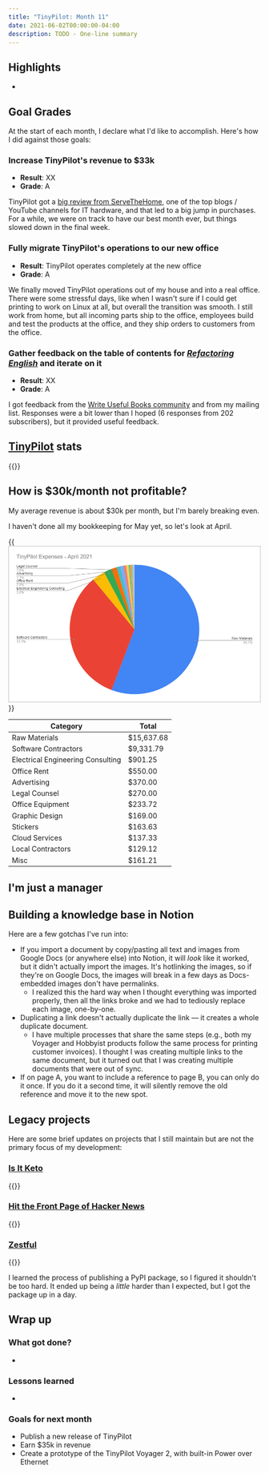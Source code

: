 ```yaml
---
title: "TinyPilot: Month 11"
date: 2021-06-02T00:00:00-04:00
description: TODO - One-line summary
---
```


## Highlights

*

## Goal Grades

At the start of each month, I declare what I'd like to accomplish. Here's how I did against those goals:

### Increase TinyPilot's revenue to $33k

* **Result**: XX
* **Grade**: A

TinyPilot got a [big review from ServeTheHome](https://www.servethehome.com/tinypilot-voyager-kvm-raspberry-pi-remote/), one of the top blogs / YouTube channels for IT hardware, and that led to a big jump in purchases. For a while, we were on track to have our best month ever, but things slowed down in the final week.

### Fully migrate TinyPilot's operations to our new office

* **Result**: TinyPilot operates completely at the new office
* **Grade**: A

We finally moved TinyPilot operations out of my house and into a real office. There were some stressful days, like when I wasn't sure if I could get printing to work on Linux at all, but overall the transition was smooth. I still work from home, but all incoming parts ship to the office, employees build and test the products at the office, and they ship orders to customers from the office.

### Gather feedback on the table of contents for [*Refactoring English*](https://refactoringenglish.com) and iterate on it

* **Result**: XX
* **Grade**: A

I got feedback from the [Write Useful Books community](https://writeusefulbooks.com) and from my mailing list. Responses were a bit lower than I hoped (6 responses from 202 subscribers), but it provided useful feedback.

## [TinyPilot](https://tinypilotkvm.com/?ref=mtlynch.io) stats

{{<revenue-graph project="tinypilot">}}

## How is $30k/month not profitable?

My average revenue is about $30k per month, but I'm barely breaking even.

I haven't done all my bookkeeping for May yet, so let's look at April.

{{<img src="pie-chart.png" maxWidth="800px" alt="Pie chart of TinyPilot expenses" caption="TinyPilot expenses by category" hasLink="false">}}

|                 Category          | Total        |
|-----------------------------------|--------------|
| Raw Materials                     | $15,637.68   |
| Software Contractors              |  $9,331.79   |
| Electrical Engineering Consulting |   $901.25    |
| Office Rent                       |   $550.00    |
| Advertising                       |   $370.00    |
| Legal Counsel                     |   $270.00    |
| Office Equipment                  |   $233.72    |
| Graphic Design                    |   $169.00    |
| Stickers                          |   $163.63    |
| Cloud Services                    |   $137.33    |
| Local Contractors                 |   $129.12    |
| Misc                              |    $161.21   |

## I'm just a manager

## Building a knowledge base in Notion

Here are a few gotchas I've run into:

* If you import a document by copy/pasting all text and images from Google Docs (or anywhere else) into Notion, it will *look* like it worked, but it didn't actually import the images. It's hotlinking the images, so if they're on Google Docs, the images will break in a few days as Docs-embedded images don't have permalinks.
  * I realized this the hard way when I thought everything was imported properly, then all the links broke and we had to tediously replace each image, one-by-one.
* Duplicating a link doesn't actually duplicate the link &mdash; it creates a whole duplicate document.
  * I have multiple processes that share the same steps (e.g., both my Voyager and Hobbyist products follow the same process for printing customer invoices). I thought I was creating multiple links to the same document, but it turned out that I was creating multiple documents that were out of sync.
* If on page A, you want to include a reference to page B, you can only do it once. If you do it a second time, it will silently remove the old reference and move it to the new spot.

## Legacy projects

Here are some brief updates on projects that I still maintain but are not the primary focus of my development:

### [Is It Keto](https://isitketo.org)

{{<revenue-graph project="isitketo">}}

### [Hit the Front Page of Hacker News](https://hitthefrontpage.com/)

{{<revenue-graph project="htfp">}}

### [Zestful](https://zestfuldata.com)

{{<revenue-graph project="zestful">}}

I learned the process of publishing a PyPI package, so I figured it shouldn't be too hard. It ended up being a *little* harder than I expected, but I got the package up in a day.

## Wrap up

### What got done?

*

### Lessons learned

*

### Goals for next month

* Publish a new release of TinyPilot
* Earn $35k in revenue
* Create a prototype of the TinyPilot Voyager 2, with built-in Power over Ethernet
